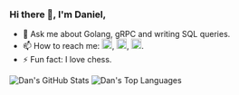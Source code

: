 ### Hi there 👋, I'm Daniel,

- 💬 Ask me about Golang, gRPC and writing SQL queries.
- 📫 How to reach me: [<img src='https://cdn.jsdelivr.net/npm/simple-icons@3.0.1/icons/gmail.svg' alt='gmail' height='18'>](mailto:danvixent@gmail.com), [<img src='https://cdn.jsdelivr.net/npm/simple-icons@3.0.1/icons/twitter.svg' alt='twitter' height='18'>](https://twitter.com/danvixent), [<img src='https://cdn.jsdelivr.net/npm/simple-icons@3.0.1/icons/linkedin.svg' alt='LinkedIn' height='18'>](https://linkedin.com/in/daniel-oluojomu).
- ⚡ Fun fact: I love chess.


![Dan's GitHub Stats](https://github-readme-stats.vercel.app/api?username=danvixent&theme=vision-friendly-dark&show_icons=true&&line_height=40&count_private=true)
![Dan's Top Languages](https://github-readme-stats.vercel.app/api/top-langs/?username=danvixent&theme=vision-friendly-dark&show_icons=true)





<!--![Codewars](https://www.codewars.com/users/danvixent/badges/large)
